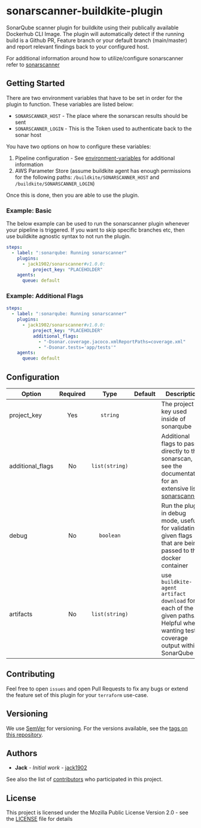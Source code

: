 # sonarscanner-buildkite-plugin

SonarQube scanner plugin for buildkite using their publically available Dockerhub CLI Image. The plugin will automatically detect if the running build is a Github PR, Feature branch or your default branch (main/master) and report relevant findings back to your configured host.

For additional information around how to utilize/configure sonarscanner refer to [sonarscanner](https://docs.sonarqube.org/latest/analysis/scan/sonarscanner/)

## Getting Started

There are two environment variables that have to be set in order for the plugin to function. These variables are listed below:

- `SONARSCANNER_HOST` - The place where the sonarscan results should be sent
- `SONARSCANNER_LOGIN` - This is the Token used to authenticate back to the sonar host

You have two options on how to configure these variables:

1. Pipeline configuration - See [environment-variables](https://buildkite.com/docs/pipelines/environment-variables) for additional information
2. AWS Parameter Store (assume buildkite agent has enough permissions for the following paths: `/buildkite/SONARSCANNER_HOST` and `/buildkite/SONARSCANNER_LOGIN`)

Once this is done, then you are able to use the plugin.

### Example: Basic

The below example can be used to run the sonarscanner plugin whenever your pipeline is triggered. If you want to skip specific branches etc, then use buildkite agnostic syntax to not run the plugin.

```yaml
steps:
  - label: ":sonarqube: Running sonarscanner"
    plugins:
      - jack1902/sonarscanner#v1.0.0:
          project_key: "PLACEHOLDER"
    agents:
      queue: default
```

### Example: Additional Flags

```yaml
steps:
  - label: ":sonarqube: Running sonarscanner"
    plugins:
      - jack1902/sonarscanner#v1.0.0:
          project_key: "PLACEHOLDER"
          additional_flags:
            - "-Dsonar.coverage.jacoco.xmlReportPaths=coverage.xml"
            - "-Dsonar.tests='app/tests'"
    agents:
      queue: default
```

## Configuration

| Option           | Required |      Type      | Default | Description                                                                                                                                                                   |
| ---------------- | :------: | :------------: | :-----: | ----------------------------------------------------------------------------------------------------------------------------------------------------------------------------- |
| project_key      |   Yes    |    `string`    |         | The project key used inside of sonarqube                                                                                                                                      |
| additional_flags |    No    | `list(string)` |         | Additional flags to pass directly to the sonarscan, see the documentation for an extensive list [sonarscanner](https://docs.sonarqube.org/latest/analysis/scan/sonarscanner/) |
| debug            |    No    |    `boolean`    |         | Run the plugin in debug mode, useful for validating given flags that are being passed to the docker container                                                                 |
| artifacts        |    No    | `list(string)` |         | use `buildkite-agent artifact download` for each of the given paths. Helpful when wanting test-coverage output within SonarQube                                               |

## Contributing

Feel free to open `issues` and open Pull Requests to fix any bugs or extend the feature set of this plugin for your `terraform` use-case.

## Versioning

We use [SemVer](http://semver.org/) for versioning. For the versions available, see the [tags on this repository](https://github.com/jack1902/tf-plan-apply-buildkite-plugin/tags).

## Authors

- **Jack** - *Initial work* - [jack1902](https://github.com/jack1902)

See also the list of [contributors](https://github.com/jack1902/sonarscanner-buildkite-plugin/contributors) who participated in this project.

## License

This project is licensed under the Mozilla Public License Version 2.0 - see the [LICENSE](LICENSE) file for details
